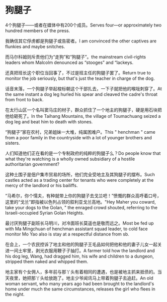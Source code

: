 # 狗腿子

<p><span class="chinese">4个狗腿子——或者在媒体中有200个成员。</span><span class="english">Serves four—or approximately two hundred members of the press.</span></p>

<p><span class="chinese">我确信其它俘虏都是狗腿子或告密者。</span><span class="english">I am convinced the other captives are flunkies and maybe snitches.</span></p>

<p><span class="chinese">而马尔科姆则斥责他们为“走狗”和“狗腿子”。</span><span class="english">the mainstream civil-rights leaders whom Malcolm denounced as “stooges” and “lackeys.</span></p>

<p><span class="chinese">还真把班长这个职位当回事了，不过是班主任的狗腿子罢了。</span><span class="english">Return true to monitor the job seriously, but that's just the teacher in charge of the dog.</span></p>

<p><span class="chinese">话音末落，一个狗腿子举起梭标朝这个干部扎去，一下子就把他的喉咙刺穿了。</span><span class="english">At the same instant a dog leg hurled his spear and cleaved the cadre's throat from front to back.</span></p>

<p><span class="chinese">在太行山区一个名叫窦马庄的材子，群众抓住了一个地主的狗腿子，硬是用石块把他给砸死了。</span><span class="english">In the Taihang Mountains, the village of Toumachuang seized a dog leg and beat him to death with stones.</span></p>

<p><span class="chinese">“狗腿子”家在农村，兄弟姐妹一大堆，纯属困难户。</span><span class="english">This " henchman " came from a poor family in the countryside with a lot of younger brothers and sisters.</span></p>

<p><span class="chinese">人们知道他们正在看的是一个专制政府的纯粹的狗腿子么？</span><span class="english">Do people know that what they're watching is a wholly owned subsidiary of a hostile authoritarian government?</span></p>

<p><span class="chinese">这种土围子是佃户集市贸易的场所，他们完全受地主及其狗腿子的摆布。</span><span class="english">Such castles acted as a trading center for tenants who were completely at the mercy of the landlord or his bailiffs.</span></p>

<p><span class="chinese">“马希尔，你个懦夫，有种就带上你的狗腿子去戈兰吧！”愤慨的群众高呼着口号，这里的“戈兰”即指被以色列占领的叙利亚戈兰高地。</span><span class="english">"Hey Maher you coward, take your dogs to the Golan, " the enraged crowd shouted, referring to the Israeli-occupied Syrian Golan Heights.</span></p>

<p><span class="chinese">最讨厌狗腿子副班长马明川，对冷面班长莫遥也是敬而远之。</span><span class="english">Most be fed up with Ma Mingchuan of henchman assistant squad leader, to cold face monitor Mo Yao also is stay at a respectful distance from sb.</span></p>

<p><span class="chinese">在会上，一个农民控诉了地主和他的狗腿子王毛品如何把他和他的妻子儿女一起关进一间土牢里，剥光衣服用鞭子子抽打。</span><span class="english">A farmer told how the landlord and his dog leg, Wang, had dragged him, his wife and children to a dungeon, stripped them naked and whipped them.</span></p>

<p><span class="chinese">地主家有个女佣人，多年前与那丫头有着相同的遭遇，也是被地主抓来抵债的。当天夜里，她把那丫头给放跑了。地主少爷闻讯马上带着狗腿子去追赶。</span><span class="english">An old woman servant, who many years ago had been brought to the landlord's home under much the same circumstances, releases the girl who flees in the night.</span></p>

